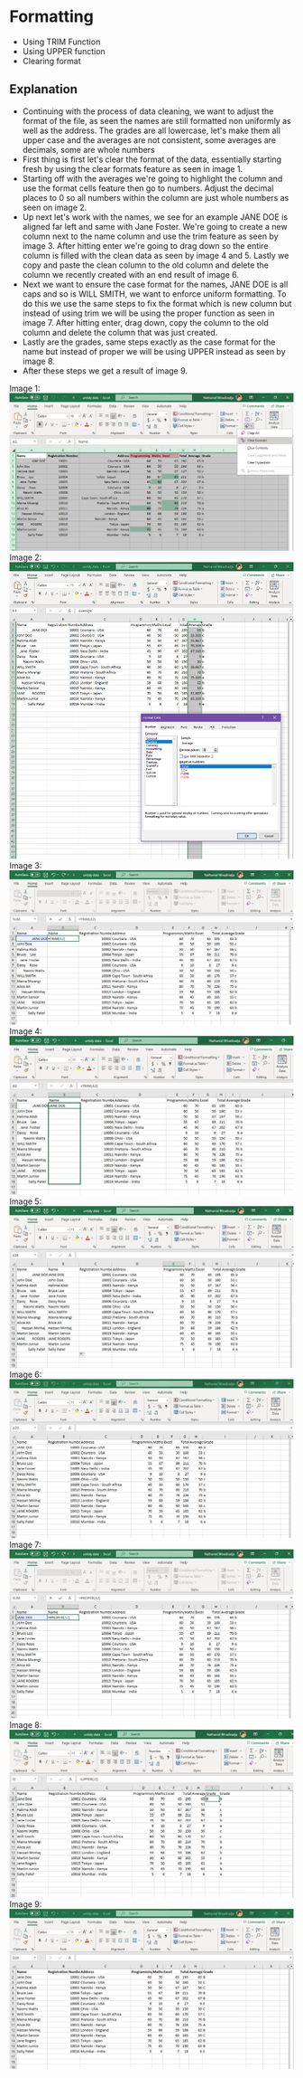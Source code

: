 # Formatting
* Using TRIM Function
* Using UPPER function
* Clearing format

## Explanation
* Continuing with the process of data cleaning, we want to adjust the format of the file, as seen the names are still formatted non uniformly as well as the address. The grades are all lowercase, let's make them all upper case and the averages are not consistent, some averages are decimals, some are whole numbers
* First thing is first let's clear the format of the data, essentially starting fresh by using the clear formats feature as seen in image 1.
* Starting off with the averages we're going to highlight the column and use the format cells feature then go to numbers. Adjust the decimal places to 0 so all numbers within the column are just whole numbers as seen on image 2.
* Up next let's work with the names, we see for an example JANE DOE is aligned far left and same with Jane Foster. We're going to create a new column next to the name column and use the trim feature as seen by image 3. After hitting enter we're going to drag down so the entire column is filled with the clean data as seen by image 4 and 5. Lastly we copy and paste the clean column to the old column and delete the column we recently created with an end result of image 6.
* Next we want to ensure the case format for the names, JANE DOE is all caps and so is WILL SMITH, we want to enforce uniform formatting. To do this we use the same steps to fix the format which is new column but instead of using trim we will be using the proper function as seen in image 7. After hitting enter, drag down, copy the column to the old column and delete the column that was just created.
* Lastly are the grades, same steps exactly as the case format for the name but instead of proper we will be using UPPER instead as seen by image 8.
* After these steps we get a result of image 9.

Image 1:
![](https://github.com/Nwiradiradja/DataCleaning-Excel/blob/main/Format_Case_Trim/Format1.png?raw=true)
Image 2:
![](https://github.com/Nwiradiradja/DataCleaning-Excel/blob/main/Format_Case_Trim/Format2.png?raw=true)
Image 3:
![](https://github.com/Nwiradiradja/DataCleaning-Excel/blob/main/Format_Case_Trim/Name1.png?raw=true)
Image 4:
![](https://github.com/Nwiradiradja/DataCleaning-Excel/blob/main/Format_Case_Trim/Name2.png?raw=true)
Image 5:
![](https://github.com/Nwiradiradja/DataCleaning-Excel/blob/main/Format_Case_Trim/Name3.png?raw=true)
Image 6:
![](https://github.com/Nwiradiradja/DataCleaning-Excel/blob/main/Format_Case_Trim/Name4.png?raw=true)
Image 7:
![](https://github.com/Nwiradiradja/DataCleaning-Excel/blob/main/Format_Case_Trim/Case1.png?raw=true)
Image 8:
![](https://github.com/Nwiradiradja/DataCleaning-Excel/blob/main/Format_Case_Trim/Case2.png?raw=true)
Image 9:
![](https://github.com/Nwiradiradja/DataCleaning-Excel/blob/main/Format_Case_Trim/PostFormat.png?raw=true)
